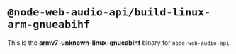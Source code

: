 # `@node-web-audio-api/build-linux-arm-gnueabihf`

This is the **armv7-unknown-linux-gnueabihf** binary for `node-web-audio-api`
